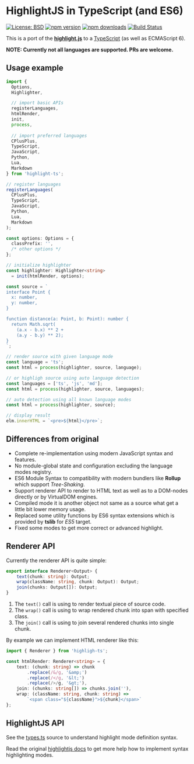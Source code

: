 # HighlightJS in TypeScript (and ES6)

[![License: BSD](https://img.shields.io/badge/License-BSD-brightgreen.svg)](https://opensource.org/licenses/BSD-3-Clause)
[![npm version](https://badge.fury.io/js/highlight-ts.svg)](https://badge.fury.io/js/highlight-ts)
[![npm downloads](https://img.shields.io/npm/dm/highlight-ts.svg)](https://www.npmjs.com/package/highlight-ts)
[![Build Status](https://travis-ci.org/katyo/highlight-ts.svg?branch=master)](https://travis-ci.org/katyo/highlight-ts)

This is a port of the __[highlight.js](https://highlightjs.org/)__ to a [TypeScript](https://www.typescriptlang.org/) (as well as ECMAScript 6).

__NOTE: Currently not all languages are supported. PRs are welcome.__

## Usage example

```typescript
import {
  Options,
  Highlighter,

  // import basic APIs
  registerLanguages,
  htmlRender,
  init,
  process,
  
  // import preferred languages
  CPlusPlus,
  TypeScript,
  JavaScript,
  Python,
  Lua,
  Markdown
} from 'highlight-ts';

// register languages
registerLanguages(
  CPlusPlus,
  TypeScript,
  JavaScript,
  Python,
  Lua,
  Markdown
);

const options: Options = {
  classPrefix: '',
  /* other options */
};

// initialize highlighter
const highlighter: Highlighter<string>
  = init(htmlRender, options);

const source = `
interface Point {
  x: number,
  y: number,
}

function distance(a: Point, b: Point): number {
  return Math.sqrt(
    (a.x - b.x) ** 2 +
    (a.y - b.y) ** 2);
}
`;

// render source with given language mode
const language = 'ts';
const html = process(highlighter, source, language);

// or highligh source using auto language detection
const languages = ['ts', 'js', 'md'];
const html = process(highlighter, source, languages);

// auto detection using all known language modes
const html = process(highlighter, source);

// display result
elm.innerHTML = `<pre>${html}</pre>`;
```

## Differences from original

* Complete re-implementation using modern JavaScript syntax and features.
* No module-global state and configuration excluding the language modes registry.
* ES6 Module Syntax to compatibility with modern bundlers like __Rollup__ which support _Tree-Shaking_.
* Support renderer API to render to HTML text as well as to a DOM-nodes directly or by VirtualDOM engines.
* Compiled mode it is another object not same as a source what get a little bit lower memory usage.
* Replaced some utility functions by ES6 syntax extensions which is provided by __tslib__ for _ES5_ target.
* Fixed some modes to get more correct or advanced highlight.

## Renderer API

Currently the renderer API is quite simple:

```typescript
export interface Renderer<Output> {
    text(chunk: string): Output;
    wrap(className: string, chunk: Output): Output;
    join(chunks: Output[]): Output;
}
```

1. The `text()` call is using to render textual piece of source code.
2. The `wrap()` call is using to wrap rendered chunk into span with specified class.
3. The `join()` call is using to join several rendered chunks into single chunk.

By example we can implement HTML renderer like this:

```typescript
import { Renderer } from 'highligh-ts';

const htmlRender: Renderer<string> = {
    text: (chunk: string) => chunk
        .replace(/&/g, '&amp;')
        .replace(/</g, '&lt;')
        .replace(/>/g, '&gt;'),
    join: (chunks: string[]) => chunks.join(''),
    wrap: (className: string, chunk: string) =>
        `<span class="${className}">${chunk}</span>`
};
```

## HighlightJS API

See the [types.ts](src/types.ts) source to understand highlight mode definition syntax.

Read the original [highlightjs docs](http://highlightjs.readthedocs.io/en/latest/) to get more help how to implement syntax highlighting modes.
